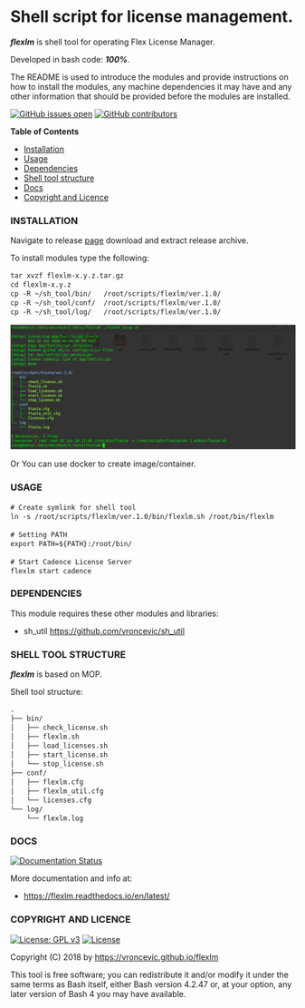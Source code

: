 # Shell script for license management.

***flexlm*** is shell tool for operating Flex License Manager.

Developed in bash code: ***100%***.

The README is used to introduce the modules and provide instructions on
how to install the modules, any machine dependencies it may have and any
other information that should be provided before the modules are installed.

[![GitHub issues open](https://img.shields.io/github/issues/vroncevic/flexlm.svg)](https://github.com/vroncevic/flexlm/issues)
 [![GitHub contributors](https://img.shields.io/github/contributors/vroncevic/flexlm.svg)](https://github.com/vroncevic/flexlm/graphs/contributors)

<!-- START doctoc -->
**Table of Contents**

- [Installation](https://github.com/vroncevic/flexlm#installation)
- [Usage](https://github.com/vroncevic/flexlm#usage)
- [Dependencies](https://github.com/vroncevic/flexlm#dependencies)
- [Shell tool structure](https://github.com/vroncevic/flexlm#shell-tool-structure)
- [Docs](https://github.com/vroncevic/flexlm#docs)
- [Copyright and Licence](https://github.com/vroncevic/flexlm#copyright-and-licence)
<!-- END doctoc -->

### INSTALLATION

Navigate to release [page](https://github.com/vroncevic/flexlm/releases) download and extract release archive.

To install modules type the following:

```
tar xvzf flexlm-x.y.z.tar.gz
cd flexlm-x.y.z
cp -R ~/sh_tool/bin/   /root/scripts/flexlm/ver.1.0/
cp -R ~/sh_tool/conf/  /root/scripts/flexlm/ver.1.0/
cp -R ~/sh_tool/log/   /root/scripts/flexlm/ver.1.0/
```

![alt tag](https://raw.githubusercontent.com/vroncevic/flexlm/dev/docs/setup_tree.png)

Or You can use docker to create image/container.

### USAGE

```
# Create symlink for shell tool
ln -s /root/scripts/flexlm/ver.1.0/bin/flexlm.sh /root/bin/flexlm

# Setting PATH
export PATH=${PATH}:/root/bin/

# Start Cadence License Server
flexlm start cadence
```

### DEPENDENCIES

This module requires these other modules and libraries:

* sh_util https://github.com/vroncevic/sh_util

### SHELL TOOL STRUCTURE

***flexlm*** is based on MOP.

Shell tool structure:
```
.
├── bin/
│   ├── check_license.sh
│   ├── flexlm.sh
│   ├── load_licenses.sh
│   ├── start_license.sh
│   └── stop_license.sh
├── conf/
│   ├── flexlm.cfg
│   ├── flexlm_util.cfg
│   └── licenses.cfg
└── log/
    └── flexlm.log
```

### DOCS

[![Documentation Status](https://readthedocs.org/projects/flexlm/badge/?version=latest)](https://flexlm.readthedocs.io/projects/flexlm/en/latest/?badge=latest)

More documentation and info at:

* https://flexlm.readthedocs.io/en/latest/

### COPYRIGHT AND LICENCE

[![License: GPL v3](https://img.shields.io/badge/License-GPLv3-blue.svg)](https://www.gnu.org/licenses/gpl-3.0) [![License](https://img.shields.io/badge/License-Apache%202.0-blue.svg)](https://opensource.org/licenses/Apache-2.0)


Copyright (C) 2018 by https://vroncevic.github.io/flexlm

This tool is free software; you can redistribute it and/or modify
it under the same terms as Bash itself, either Bash version 4.2.47 or,
at your option, any later version of Bash 4 you may have available.

